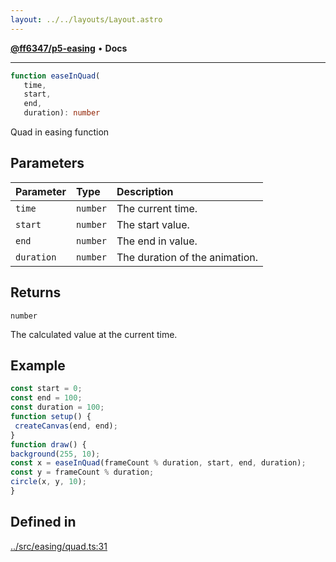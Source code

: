 ```yaml
---
layout: ../../layouts/Layout.astro
---
```


[**@ff6347/p5-easing**](README.md) • **Docs**

***

```ts
function easeInQuad(
   time, 
   start, 
   end, 
   duration): number
```

Quad in easing function

## Parameters

| Parameter | Type | Description |
| :------ | :------ | :------ |
| `time` | `number` | The current time. |
| `start` | `number` | The start value. |
| `end` | `number` | The end in value. |
| `duration` | `number` | The duration of the animation. |

## Returns

`number`

The calculated value at the current time.

## Example

```ts
const start = 0;
const end = 100;
const duration = 100;
function setup() {
 createCanvas(end, end);
}
function draw() {
background(255, 10);
const x = easeInQuad(frameCount % duration, start, end, duration);
const y = frameCount % duration;
circle(x, y, 10);
}
```

## Defined in

[../src/easing/quad.ts:31](https://github.com/ff6347/p5-easing/blob/7e0a9fff511aefc237e917cc4b77c9211f7bfc19/src/easing/quad.ts#L31)
